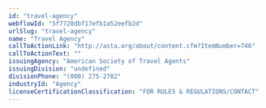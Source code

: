 ```yaml
---
id: "travel-agency"
webflowId: "5f7728dbf17efb1a52eefb2d"
urlSlug: "travel-agency"
name: "Travel Agency"
callToActionLink: "http://asta.org/about/content.cfm?ItemNumber=746"
callToActionText: ""
issuingAgency: "American Society of Travel Agents"
issuingDivision: "undefined"
divisionPhone: "(800) 275-2782"
industryId: "Agency"
licenseCertificationClassification: "FOR RULES & REGULATIONS/CONTACT"
---
```


